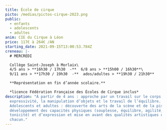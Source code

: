 ```yaml
---
title: École de cirque
picto: /medias/pictos-cirque-2023.png
public:
  - enfants
  - adolescents
  - adultes
anim: CIE du Cirque à Léon
price: 117€ à 264€ /AN
starting_date: 2021-09-15T13:00:53.784Z
creneau: |-
  # MERCREDI

  Collège Saint-Joseph à Morlaix\
  4/5 ans > **16h30 / 17h30  -**  6/8 ans > **15h00 / 16h30**\
  9/11 ans > **17h30 / 19h30  -**  ados/adultes > **19h30 / 21h30**

  **Représentation en fin d’année scolaire.**

  *licence Fédération Française des Écoles de Cirque inclus*
description: "À partir de 4 ans : approche par un travail sur le corps et son
  expressivité, la manipulation d’objets et le travail de l’équilibre.
  Adolescents et adultes : découverte des arts de la scène et de la piste,
  développement des capacités physiques (souplesse, équilibre, agilité,
  tonicité) et d’expression et mise en avant des qualités artistiques de
  chacun."
---
```

